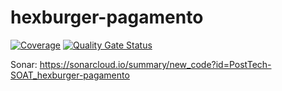 # hexburger-pagamento
[![Coverage](https://sonarcloud.io/api/project_badges/measure?project=PostTech-SOAT_hexburger-pagamento&metric=coverage)](https://sonarcloud.io/summary/new_code?id=PostTech-SOAT_hexburger-pagamento)
[![Quality Gate Status](https://sonarcloud.io/api/project_badges/measure?project=PostTech-SOAT_hexburger-pagamento&metric=alert_status)](https://sonarcloud.io/summary/new_code?id=PostTech-SOAT_hexburger-pagamento)

Sonar: https://sonarcloud.io/summary/new_code?id=PostTech-SOAT_hexburger-pagamento
